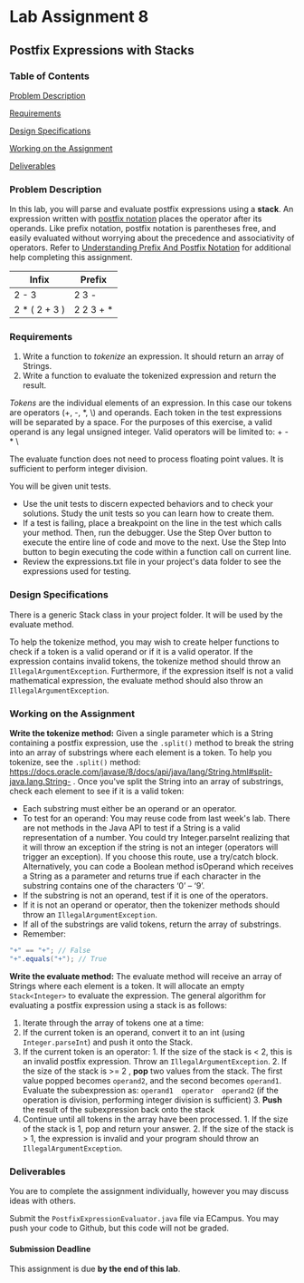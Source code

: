 # Lab Assignment 8
## Postfix Expressions with Stacks

### Table of Contents 

[Problem Description](#problem-description)

[Requirements](#requirements)

[Design Specifications](#design-specifications)

[Working on the Assignment](#working-on-the-assignment)

[Deliverables](#deliverables)

### Problem Description
In this lab, you will parse and evaluate postfix expressions using a **stack**. An expression written with [postfix notation](https://en.wikipedia.org/wiki/Reverse_Polish_notation) places the operator after its operands. Like prefix notation, postfix notation is parentheses free, and easily evaluated without worrying about the precedence and associativity of operators. Refer to [Understanding Prefix And Postfix Notation](Understanding_Prefix_And_Postfix_Notation.pdf) for additional help completing this assignment.

| Infix         | Prefix      |
| ------------- | ----------- |
| 2 - 3         | 2 3 -       |
| 2 * ( 2 + 3 ) | 2 2 3 + \*  |


### Requirements
1. Write a function to _tokenize_ an expression. It should return an array of Strings.
2. Write a function to evaluate the tokenized expression and return the result.

_Tokens_ are the individual elements of an expression. In this case our tokens are operators (+, -, \*, \\) and operands.  Each token in the test expressions will be separated by a space. For the purposes of this exercise, a valid operand is any legal unsigned integer. Valid operators will be limited to: + - \* \\

The evaluate function does not need to process floating point values. It is sufficient to perform integer division.

You will be given unit tests. 
* Use the unit tests to discern expected behaviors and to check your solutions. Study the unit tests so you can learn how to create them. 
* If a test is failing, place a breakpoint on the line in the test which calls your method. Then, run the debugger. Use the Step Over button to execute the entire line of code and move to the next. Use the Step Into button to begin executing the code within a function call on current line. 
* Review the expressions.txt file in your project's data folder to see the expressions used for testing.

### Design Specifications
There is a generic Stack class in your project folder. It will be used by the evaluate method. 

To help the tokenize method, you may wish to create helper functions to check if a token is a valid operand or if it is a valid operator. If the expression contains invalid tokens, the tokenize method should throw an ```IllegalArgumentException```. Furthermore, if the expression itself is not a valid mathematical expression, the evaluate method should also throw an ```IllegalArgumentException```.

### Working on the Assignment
**Write the tokenize method:** Given a single parameter which is a String containing a postfix expression, use the ```.split()``` method to break the string into an array of substrings where each element is a token.  To help you tokenize, see the ```.split()``` method: https://docs.oracle.com/javase/8/docs/api/java/lang/String.html#split-java.lang.String- . Once you've split the String into an array of substrings, check each element to see if it is a valid token:
  * Each substring must either be an operand or an operator.
  * To test for an operand:  You may reuse code from last week's lab.  There are not methods in the Java API to test if a String is a valid representation of a number.  You could try Integer.parseInt realizing that it will throw an exception if the string is not an integer (operators will trigger an exception).  If you choose this route, use a try/catch block. Alternatively, you can code a Boolean method isOperand which receives a String as a parameter and returns true if each character in the substring contains one of the characters ‘0’ – ‘9’.
  * If the substring is not an operand, test if it is one of the operators.
  * If it is not an operand or operator, then the tokenizer methods should throw an ```IllegalArgumentException```.
  * If all of the substrings are valid tokens, return the array of substrings.
  * Remember:
  ```java
  "+" == "+"; // False
  "+".equals("+"); // True
  ```


**Write the evaluate method:** The evaluate method will receive an array of Strings where each element is a token.  It will allocate an empty ```Stack<Integer>``` to evaluate the expression.   The general algorithm for evaluating a postfix expression using a stack is as follows: 

1. Iterate through the array of tokens one at a time:
  1. If the current token is an operand, convert it to an int (using ```Integer.parseInt```)   and push it onto the Stack.
  2. If the current token is an operator:
    1. If the size of the stack is < 2, this is an invalid postfix expression.  Throw an ```IllegalArgumentException```.
    2. If the size of the stack is >= 2 ,  **pop** two values from the stack.  The first value popped becomes ```operand2```, and the second becomes ```operand1```.  Evaluate the subexpression as: ```operand1  operator  operand2``` (if the operation is division, performing integer division is sufficient)
    3. **Push** the result of the subexpression back onto the stack
  3. Continue until all tokens in the array have been processed.
    1. If the size of the stack is 1, pop and return your answer.
    2. If the size of the stack is > 1, the expression is invalid and your program should throw an ```IllegalArgumentException```.


### Deliverables
You are to complete the assignment individually, however you may discuss ideas with others.

Submit the ```PostfixExpressionEvaluator.java``` file via ECampus. You may push your code to Github, but this code will not be graded.

#### Submission Deadline
This assignment is due **by the end of this lab**.
